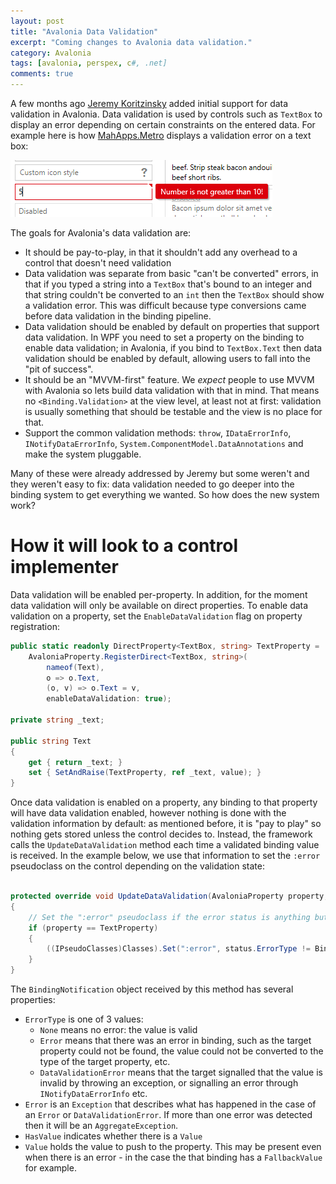 ```yaml
---
layout: post
title: "Avalonia Data Validation"
excerpt: "Coming changes to Avalonia data validation."
category: Avalonia
tags: [avalonia, perspex, c#, .net]
comments: true
---
```


A few months ago [Jeremy Koritzinsky](https://github.com/jkoritzinsky) added initial support for
data validation in Avalonia. Data validation is used by controls such as `TextBox` to display an
error depending on certain constraints on the entered data. For example here is how
[MahApps.Metro](http://mahapps.com/) displays a validation error on a text box:

![MahApps Validation](../images/2016-08-17-avalonia-data-validation/mahapps-validation.png)

The goals for Avalonia's data validation are:

- It should be pay-to-play, in that it shouldn't add any overhead to a control that doesn't need
validation
- Data validation was separate from basic "can't be converted" errors, in that if you typed a
string into a `TextBox` that's bound to an integer and that string couldn't be converted to an
`int` then the `TextBox` should show a validation error. This was difficult because type conversions
came before data validation in the binding pipeline.
- Data validation should be enabled by default on properties that support data validation. In WPF
you need to set a property on the binding to enable data validation; in Avalonia, if you bind to
`TextBox.Text` then data validation should be enabled by default, allowing users to fall into the
"pit of success".
- It should be an "MVVM-first" feature. We *expect* people to use MVVM with Avalonia so lets build
data validation with that in mind. That means no `<Binding.Validation>` at the view level, at least
not at first: validation is usually something that should be testable and the view is no place for
that.
- Support the common validation methods: `throw`, `IDataErrorInfo`, `INotifyDataErrorInfo`,
`System.ComponentModel.DataAnnotations` and make the system pluggable.

Many of these were already addressed by Jeremy but some weren't and they weren't easy to fix: data
validation needed to go deeper into the binding system to get everything we wanted. So how does the
new system work?

# How it will look to a control implementer

Data validation will be enabled per-property. In addition, for the moment data validation will only
be available on direct properties. To enable data validation on a property, set the
`EnableDataValidation` flag on property registration:

```csharp
public static readonly DirectProperty<TextBox, string> TextProperty =
    AvaloniaProperty.RegisterDirect<TextBox, string>(
        nameof(Text),
        o => o.Text,
        (o, v) => o.Text = v,
        enableDataValidation: true);

private string _text;

public string Text
{
    get { return _text; }
    set { SetAndRaise(TextProperty, ref _text, value); }
}
```

Once data validation is enabled on a property, any binding to that property will have data
validation enabled, however nothing is done with the validation information by default: as mentioned
before, it is "pay to play" so nothing gets stored unless the control decides to. Instead, the
framework calls the `UpdateDataValidation` method each time a validated binding value is received.
In the example below, we use that information to set the `:error` pseudoclass on the control
depending on the validation state:

```csharp

protected override void UpdateDataValidation(AvaloniaProperty property, BindingNotification status)
{
    // Set the ":error" pseudoclass if the error status is anything but "none".
    if (property == TextProperty)
    {
        ((IPseudoClasses)Classes).Set(":error", status.ErrorType != BindingErrorType.None);
    }
}
```

The `BindingNotification` object received by this method has several properties:

- `ErrorType` is one of 3 values:
  - `None` means no error: the value is valid
  - `Error` means that there was an error in binding, such as the target property could not be
    found, the value could not be converted to the type of the target property, etc.
  - `DataValidationError` means that the target signalled that the value is invalid by throwing
    an exception, or signalling an error through `INotifyDataErrorInfo` etc.
- `Error` is an `Exception` that describes what has happened in the case of an `Error` or
  `DataValidationError`. If more than one error was detected then it will be an `AggregateException`.
- `HasValue` indicates whether there is a `Value`
- `Value` holds the value to push to the property. This may be present even when there is an error -
  in the case the that binding has a `FallbackValue` for example.

